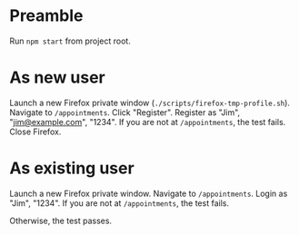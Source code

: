 # Preamble
Run `npm start` from project root.

# As new user
Launch a new Firefox private window (`./scripts/firefox-tmp-profile.sh`).
Navigate to `/appointments`.
Click "Register".
Register as "Jim", "jim@example.com", "1234".
If you are not at `/appointments`, the test fails.
Close Firefox.

# As existing user
Launch a new Firefox private window.
Navigate to `/appointments`.
Login as "Jim", "1234".
If you are not at `/appointments`, the test fails.

Otherwise, the test passes.
